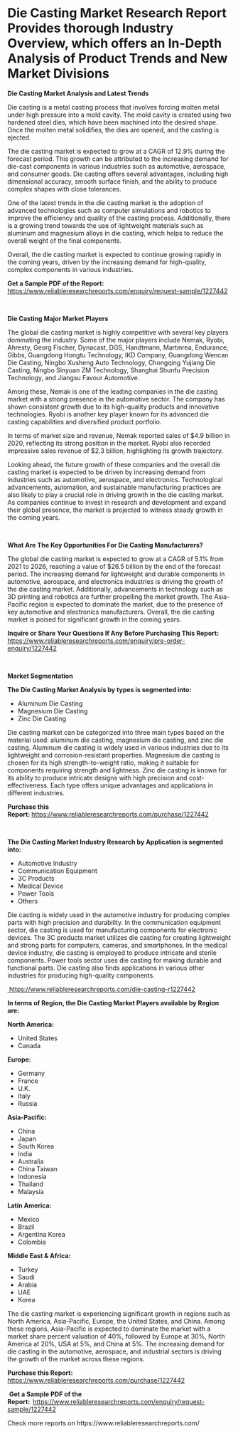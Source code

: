 <p><h1>Die Casting Market Research Report Provides thorough Industry Overview, which offers an In-Depth Analysis of Product Trends and New Market Divisions</h1></p><p><strong>Die Casting Market Analysis and Latest Trends</strong></p>
<p><p>Die casting is a metal casting process that involves forcing molten metal under high pressure into a mold cavity. The mold cavity is created using two hardened steel dies, which have been machined into the desired shape. Once the molten metal solidifies, the dies are opened, and the casting is ejected.</p><p>The die casting market is expected to grow at a CAGR of 12.9% during the forecast period. This growth can be attributed to the increasing demand for die-cast components in various industries such as automotive, aerospace, and consumer goods. Die casting offers several advantages, including high dimensional accuracy, smooth surface finish, and the ability to produce complex shapes with close tolerances.</p><p>One of the latest trends in the die casting market is the adoption of advanced technologies such as computer simulations and robotics to improve the efficiency and quality of the casting process. Additionally, there is a growing trend towards the use of lightweight materials such as aluminum and magnesium alloys in die casting, which helps to reduce the overall weight of the final components.</p><p>Overall, the die casting market is expected to continue growing rapidly in the coming years, driven by the increasing demand for high-quality, complex components in various industries.</p></p>
<p><strong>Get a Sample PDF of the Report:&nbsp;</strong> <a href="https://www.reliableresearchreports.com/enquiry/request-sample/1227442">https://www.reliableresearchreports.com/enquiry/request-sample/1227442</a></p>
<p>&nbsp;</p>
<p><strong>Die Casting Major Market Players</strong></p>
<p><p>The global die casting market is highly competitive with several key players dominating the industry. Some of the major players include Nemak, Ryobi, Ahresty, Georg Fischer, Dynacast, DGS, Handtmann, Martinrea, Endurance, Gibbs, Guangdong Hongtu Technology, IKD Company, Guangdong Wencan Die Casting, Ningbo Xusheng Auto Technology, Chongqing Yujiang Die Casting, Ningbo Sinyuan ZM Technology, Shanghai Shunfu Precision Technology, and Jiangsu Favour Automotive.</p><p>Among these, Nemak is one of the leading companies in the die casting market with a strong presence in the automotive sector. The company has shown consistent growth due to its high-quality products and innovative technologies. Ryobi is another key player known for its advanced die casting capabilities and diversified product portfolio.</p><p>In terms of market size and revenue, Nemak reported sales of $4.9 billion in 2020, reflecting its strong position in the market. Ryobi also recorded impressive sales revenue of $2.3 billion, highlighting its growth trajectory.</p><p>Looking ahead, the future growth of these companies and the overall die casting market is expected to be driven by increasing demand from industries such as automotive, aerospace, and electronics. Technological advancements, automation, and sustainable manufacturing practices are also likely to play a crucial role in driving growth in the die casting market. As companies continue to invest in research and development and expand their global presence, the market is projected to witness steady growth in the coming years.</p></p>
<p>&nbsp;</p>
<p><strong>What Are The Key Opportunities For Die Casting Manufacturers?</strong></p>
<p><p>The global die casting market is expected to grow at a CAGR of 5.1% from 2021 to 2026, reaching a value of $26.5 billion by the end of the forecast period. The increasing demand for lightweight and durable components in automotive, aerospace, and electronics industries is driving the growth of the die casting market. Additionally, advancements in technology such as 3D printing and robotics are further propelling the market growth. The Asia-Pacific region is expected to dominate the market, due to the presence of key automotive and electronics manufacturers. Overall, the die casting market is poised for significant growth in the coming years.</p></p>
<p><strong>Inquire or Share Your Questions If Any Before Purchasing This Report:</strong> <a href="https://www.reliableresearchreports.com/enquiry/pre-order-enquiry/1227442">https://www.reliableresearchreports.com/enquiry/pre-order-enquiry/1227442</a></p>
<p>&nbsp;</p>
<p><strong>Market Segmentation</strong></p>
<p><strong>The Die Casting Market Analysis by types is segmented into:</strong></p>
<p><ul><li>Aluminum Die Casting</li><li>Magnesium Die Casting</li><li>Zinc Die Casting</li></ul></p>
<p><p>Die casting market can be categorized into three main types based on the material used: aluminum die casting, magnesium die casting, and zinc die casting. Aluminum die casting is widely used in various industries due to its lightweight and corrosion-resistant properties. Magnesium die casting is chosen for its high strength-to-weight ratio, making it suitable for components requiring strength and lightness. Zinc die casting is known for its ability to produce intricate designs with high precision and cost-effectiveness. Each type offers unique advantages and applications in different industries.</p></p>
<p><strong>Purchase this Report:&nbsp;</strong><a href="https://www.reliableresearchreports.com/purchase/1227442">https://www.reliableresearchreports.com/purchase/1227442</a></p>
<p>&nbsp;</p>
<p><strong>The Die Casting Market Industry Research by Application is segmented into:</strong></p>
<p><ul><li>Automotive Industry</li><li>Communication Equipment</li><li>3C Products</li><li>Medical Device</li><li>Power Tools</li><li>Others</li></ul></p>
<p><p>Die casting is widely used in the automotive industry for producing complex parts with high precision and durability. In the communication equipment sector, die casting is used for manufacturing components for electronic devices. The 3C products market utilizes die casting for creating lightweight and strong parts for computers, cameras, and smartphones. In the medical device industry, die casting is employed to produce intricate and sterile components. Power tools sector uses die casting for making durable and functional parts. Die casting also finds applications in various other industries for producing high-quality components.</p></p>
<p><a href="https://www.reliableresearchreports.com/die-casting-r1227442">&nbsp;https://www.reliableresearchreports.com/die-casting-r1227442</a></p>
<p><strong>In terms of Region, the Die Casting Market Players available by Region are:</strong></p>
<p>
    <p> <strong> North America: </strong>
        <ul>
            <li>United States</li>
            <li>Canada</li>
        </ul>
        </p> 
    <p> <strong> Europe: </strong>
        <ul>
            <li>Germany</li>
            <li>France</li>
            <li>U.K.</li>
            <li>Italy</li>
            <li>Russia</li>
        </ul>
        </p> 
    <p> <strong> Asia-Pacific: </strong>
        <ul>
            <li>China</li>
            <li>Japan</li>
            <li>South Korea</li>
            <li>India</li>
            <li>Australia</li>
            <li>China Taiwan</li>
            <li>Indonesia</li>
            <li>Thailand</li>
            <li>Malaysia</li>
        </ul>
        </p> 
    <p> <strong> Latin America: </strong>
        <ul>
            <li>Mexico</li>
            <li>Brazil</li>
            <li>Argentina Korea</li>
            <li>Colombia</li>
        </ul>
        </p> 
    <p> <strong> Middle East & Africa: </strong>
        <ul>
            <li>Turkey</li>
            <li>Saudi</li>
            <li>Arabia</li>
            <li>UAE</li>
            <li>Korea</li>
        </ul>
    </p>
    </p>
<p><p>The die casting market is experiencing significant growth in regions such as North America, Asia-Pacific, Europe, the United States, and China. Among these regions, Asia-Pacific is expected to dominate the market with a market share percent valuation of 40%, followed by Europe at 30%, North America at 20%, USA at 5%, and China at 5%. The increasing demand for die casting in the automotive, aerospace, and industrial sectors is driving the growth of the market across these regions.</p></p>
<p><strong>Purchase this Report: </strong><a href="https://www.reliableresearchreports.com/purchase/1227442">https://www.reliableresearchreports.com/purchase/1227442</a></p>
<p>&nbsp;<strong>Get a Sample PDF of the Report:&nbsp;&nbsp;</strong><a href="https://www.reliableresearchreports.com/enquiry/request-sample/1227442">https://www.reliableresearchreports.com/enquiry/request-sample/1227442</a></p>
<p><strong></strong></p>
<p>Check more reports on https://www.reliableresearchreports.com/</p>